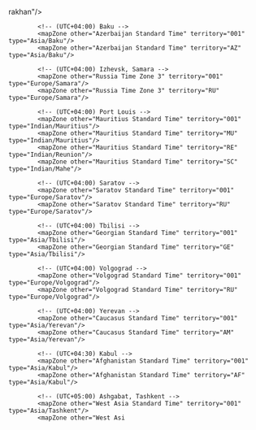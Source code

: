rakhan"/>
			<mapZone other="Astrakhan Standard Time" territory="RU" type="Europe/Astrakhan Europe/Ulyanovsk"/>

			<!-- (UTC+04:00) Baku -->
			<mapZone other="Azerbaijan Standard Time" territory="001" type="Asia/Baku"/>
			<mapZone other="Azerbaijan Standard Time" territory="AZ" type="Asia/Baku"/>

			<!-- (UTC+04:00) Izhevsk, Samara -->
			<mapZone other="Russia Time Zone 3" territory="001" type="Europe/Samara"/>
			<mapZone other="Russia Time Zone 3" territory="RU" type="Europe/Samara"/>

			<!-- (UTC+04:00) Port Louis -->
			<mapZone other="Mauritius Standard Time" territory="001" type="Indian/Mauritius"/>
			<mapZone other="Mauritius Standard Time" territory="MU" type="Indian/Mauritius"/>
			<mapZone other="Mauritius Standard Time" territory="RE" type="Indian/Reunion"/>
			<mapZone other="Mauritius Standard Time" territory="SC" type="Indian/Mahe"/>

			<!-- (UTC+04:00) Saratov -->
			<mapZone other="Saratov Standard Time" territory="001" type="Europe/Saratov"/>
			<mapZone other="Saratov Standard Time" territory="RU" type="Europe/Saratov"/>

			<!-- (UTC+04:00) Tbilisi -->
			<mapZone other="Georgian Standard Time" territory="001" type="Asia/Tbilisi"/>
			<mapZone other="Georgian Standard Time" territory="GE" type="Asia/Tbilisi"/>

			<!-- (UTC+04:00) Volgograd -->
			<mapZone other="Volgograd Standard Time" territory="001" type="Europe/Volgograd"/>
			<mapZone other="Volgograd Standard Time" territory="RU" type="Europe/Volgograd"/>

			<!-- (UTC+04:00) Yerevan -->
			<mapZone other="Caucasus Standard Time" territory="001" type="Asia/Yerevan"/>
			<mapZone other="Caucasus Standard Time" territory="AM" type="Asia/Yerevan"/>

			<!-- (UTC+04:30) Kabul -->
			<mapZone other="Afghanistan Standard Time" territory="001" type="Asia/Kabul"/>
			<mapZone other="Afghanistan Standard Time" territory="AF" type="Asia/Kabul"/>

			<!-- (UTC+05:00) Ashgabat, Tashkent -->
			<mapZone other="West Asia Standard Time" territory="001" type="Asia/Tashkent"/>
			<mapZone other="West Asi